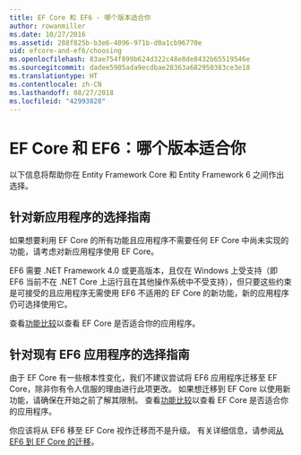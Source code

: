 ```yaml
---
title: EF Core 和 EF6 - 哪个版本适合你
author: rowanmiller
ms.date: 10/27/2016
ms.assetid: 288f825b-b3e6-4096-971b-d0a1cb96770e
uid: efcore-and-ef6/choosing
ms.openlocfilehash: 83ae754f899b624d322c48e8de8432b65519546e
ms.sourcegitcommit: dadee5905ada9ecdbae28363a682950383ce3e10
ms.translationtype: HT
ms.contentlocale: zh-CN
ms.lasthandoff: 08/27/2018
ms.locfileid: "42993828"
---
```

# <a name="ef-core-and-ef6-which-one-is-right-for-you"></a>EF Core 和 EF6：哪个版本适合你

以下信息将帮助你在 Entity Framework Core 和 Entity Framework 6 之间作出选择。

## <a name="guidance-for-new-applications"></a>针对新应用程序的选择指南

如果想要利用 EF Core 的所有功能且应用程序不需要任何 EF Core 中尚未实现的功能，请考虑对新应用程序使用 EF Core。

EF6 需要 .NET Framework 4.0 或更高版本，且仅在 Windows 上受支持（即 EF6 当前不在 .NET Core 上运行且在其他操作系统中不受支持），但只要这些约束是可接受的且应用程序无需使用 EF6 不适用的 EF Core 的新功能，新的应用程序仍可选择使用它。

查看[功能比较](features.md)以查看 EF Core 是否适合你的应用程序。

## <a name="guidance-for-existing-ef6-applications"></a>针对现有 EF6 应用程序的选择指南

由于 EF Core 有一些根本性变化，我们不建议尝试将 EF6 应用程序迁移至 EF Core，除非你有令人信服的理由进行此项更改。 如果想迁移到 EF Core 以使用新功能，请确保在开始之前了解其限制。 查看[功能比较](features.md)以查看 EF Core 是否适合你的应用程序。

你应该将从 EF6 移至 EF Core 视作迁移而不是升级。 有关详细信息，请参阅[从 EF6 到 EF Core 的迁移](porting/index.md)。
